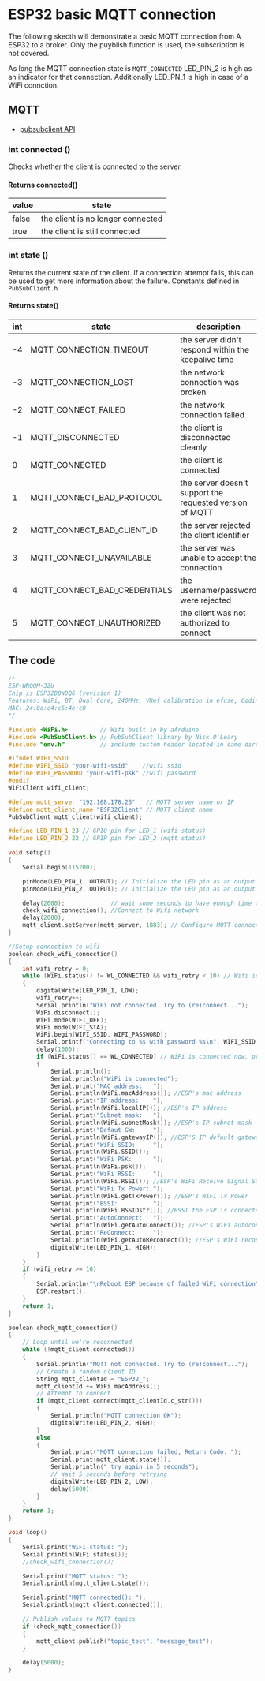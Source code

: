 # ESP32 basic MQTT connection

The following skecth will demonstrate a basic MQTT connection from A ESP32 to a broker. Only the puyblish function is used, the subscription is not covered.

As long the MQTT connection state is `MQTT_CONNECTED` LED_PIN_2 is high as an indicator for that connection. Additionally LED_PN_1 is high in case of a WiFi connction.

## MQTT

- [pubsubclient API](https://pubsubclient.knolleary.net/api.html#connected)

### int connected ()

Checks whether the client is connected to the server.

#### Returns connected()

| value | state                             |
| ----- | --------------------------------- |
| false | the client is no longer connected |
| true  | the client is still connected     |

### int state ()

Returns the current state of the client. If a connection attempt fails, this can be used to get more information about the failure. Constants defined in `PubSubClient.h`

#### Returns state()

| int | state                        | description                                              |
| --- | ---------------------------- | -------------------------------------------------------- |
| -4  | MQTT_CONNECTION_TIMEOUT      | the server didn't respond within the keepalive time      |
| -3  | MQTT_CONNECTION_LOST         | the network connection was broken                        |
| -2  | MQTT_CONNECT_FAILED          | the network connection failed                            |
| -1  | MQTT_DISCONNECTED            | the client is disconnected cleanly                       |
| 0   | MQTT_CONNECTED               | the client is connected                                  |
| 1   | MQTT_CONNECT_BAD_PROTOCOL    | the server doesn't support the requested version of MQTT |
| 2   | MQTT_CONNECT_BAD_CLIENT_ID   | the server rejected the client identifier                |
| 3   | MQTT_CONNECT_UNAVAILABLE     | the server was unable to accept the connection           |
| 4   | MQTT_CONNECT_BAD_CREDENTIALS | the username/password were rejected                      |
| 5   | MQTT_CONNECT_UNAUTHORIZED    | the client was not authorized to connect                 |

## The code

```c
/*
ESP-WROOM-32U
Chip is ESP32D0WDQ6 (revision 1)
Features: WiFi, BT, Dual Core, 240MHz, VRef calibration in efuse, Coding Scheme None
MAC: 24:0a:c4:c5:4e:c0
*/

#include <WiFi.h>         // Wifi built-in by aArduino
#include <PubSubClient.h> // PubSubClient library by Nick O'Leary
#include "env.h"          // include custom header located in same directory

#ifndef WIFI_SSID
#define WIFI_SSID "your-wifi-ssid"    //wifi ssid
#define WIFI_PASSWORD "your-wifi-psk" //wifi password
#endif
WiFiClient wifi_client;

#define mqtt_server "192.168.178.25"   // MQTT server name or IP
#define mqtt_client_name "ESP32Client" // MQTT client name
PubSubClient mqtt_client(wifi_client);

#define LED_PIN_1 23 // GPIO pin for LED_1 (wifi status)
#define LED_PIN_2 22 // GPIP pin for LED_2 (mqtt status)

void setup()
{
    Serial.begin(115200);

    pinMode(LED_PIN_1, OUTPUT); // Initialize the LED pin as an output
    pinMode(LED_PIN_2, OUTPUT); // Initialize the LED pin as an output

    delay(2000);             // wait some seconds to have enough time to start serial monitor to check output
    check_wifi_connection(); //Connect to Wifi network
    delay(2000);
    mqtt_client.setServer(mqtt_server, 1883); // Configure MQTT connection, change port if needed
}

//Setup connection to wifi
boolean check_wifi_connection()
{
    int wifi_retry = 0;
    while (WiFi.status() != WL_CONNECTED && wifi_retry < 10) // Wifi is not connected
    {
        digitalWrite(LED_PIN_1, LOW);
        wifi_retry++;
        Serial.println("WiFi not connected. Try to (re)connect...");
        WiFi.disconnect();
        WiFi.mode(WIFI_OFF);
        WiFi.mode(WIFI_STA);
        WiFi.begin(WIFI_SSID, WIFI_PASSWORD);
        Serial.printf("Connecting to %s with password %s\n", WIFI_SSID, WIFI_PASSWORD);
        delay(1000);
        if (WiFi.status() == WL_CONNECTED) // WiFi is connected now, print info
        {
            Serial.println();
            Serial.println("WiFi is connected");
            Serial.print("MAC address:   ");
            Serial.println(WiFi.macAddress()); //ESP's mac address
            Serial.print("IP address:    ");
            Serial.println(WiFi.localIP()); //ESP's IP address
            Serial.print("Subnet mask:   ");
            Serial.println(WiFi.subnetMask()); //ESP's IP subnet mask
            Serial.print("Defaut GW:     ");
            Serial.println(WiFi.gatewayIP()); //ESP'S IP default gateway
            Serial.print("WiFi SSID:     ");
            Serial.println(WiFi.SSID());
            Serial.print("WiFi PSK:      ");
            Serial.println(WiFi.psk());
            Serial.print("WiFi RSSI:     ");
            Serial.println(WiFi.RSSI()); //ESP's WiFi Receive Signal Strenght
            Serial.print("WiFi Tx Power: ");
            Serial.println(WiFi.getTxPower()); //ESP's WiFi Tx Power
            Serial.print("BSSI:          ");
            Serial.println(WiFi.BSSIDstr()); //BSSI the ESP is connected to
            Serial.print("AutoConnect:   ");
            Serial.println(WiFi.getAutoConnect()); //ESP's WiFi autoconnect on start
            Serial.print("ReConnect:     ");
            Serial.println(WiFi.getAutoReconnect()); //ESP's WiFi reconnect mode
            digitalWrite(LED_PIN_1, HIGH);
        }
    }
    if (wifi_retry >= 10)
    {
        Serial.println("\nReboot ESP because of failed WiFi connection");
        ESP.restart();
    }
    return 1;
}

boolean check_mqtt_connection()
{
    // Loop until we're reconnected
    while (!mqtt_client.connected())
    {
        Serial.println("MQTT not connected. Try to (re)connect...");
        // Create a random client ID
        String mqtt_clientId = "ESP32_";
        mqtt_clientId += WiFi.macAddress();
        // Attempt to connect
        if (mqtt_client.connect(mqtt_clientId.c_str()))
        {
            Serial.println("MQTT connection OK");
            digitalWrite(LED_PIN_2, HIGH);
        }
        else
        {
            Serial.print("MQTT connection failed, Return Code: ");
            Serial.print(mqtt_client.state());
            Serial.println(" try again in 5 seconds");
            // Wait 5 seconds before retrying
            digitalWrite(LED_PIN_2, LOW);
            delay(5000);
        }
    }
    return 1;
}

void loop()
{
    Serial.print("WiFi status: ");
    Serial.println(WiFi.status());
    //check_wifi_connection();

    Serial.print("MQTT status: ");
    Serial.println(mqtt_client.state());

    Serial.print("MQTT connected(): ");
    Serial.println(mqtt_client.connected());

    // Publish values to MQTT topics
    if (check_mqtt_connection())
    {
        mqtt_client.publish("topic_test", "message_test");
    }

    delay(5000);
}
```
